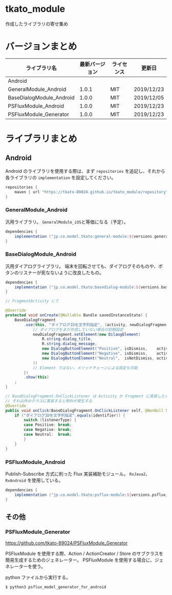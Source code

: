 tkato_module
============

作成したライブラリの寄せ集め


# バージョンまとめ

| ライブラリ名               | 最新バージョン | ライセンス | 更新日      |
| ------------------------ | ------------ | -------- | ---------- |
| Android                  |              |          |            |
| GeneralModule_Android    | 1.0.1        | MIT      | 2019/12/23 |
| BaseDialogModule_Android | 1.0.0        | MIT      | 2019/12/05 |
| PSFluxModule_Android     | 1.0.0        | MIT      | 2019/12/23 |
| PSFluxModule_Generator   | 1.0.0        | MIT      | 2019/12/23 |


# ライブラリまとめ

## Android

Android のライブラリを使用する際は、まず `repositories` を追記し、それから各ライブラリの `implementation` を設定してください。

```build.gradle
repositories {
    maven { url "https://tkato-89024.github.io/tkato_module/repository" }
}
```

### GeneralModule_Android

汎用ライブラリ。
`GeneralModule_iOS`と等価になる（予定）。
```build.gradle
dependencies {
    implementation ("jp.co.model.tkato:general-module:${versions.general_module}")
}
```

### BaseDialogModule_Android

汎用ダイアログライブラリ。
端末を回転させても、ダイアログそのものや、ボタンのリスナーが死なないように改良したもの。
```build.gradle
dependencies {
    implementation ("jp.co.model.tkato:basedialog-module:${versions.basedialog_module}")
}
```
```java
// FragmentActivity にて

@Override
protected void onCreate(@Nullable Bundle savedInstanceState) {
    BaseDialogFragment
        .use(this, "ダイアログIDを文字列指定", (activity, newDialogFragment) -> {
            // ダイアログをまだ作成していない場合の初期設定
            newDialogFragment.setElement(new DilaogElement(
                R.string.dialog_title,
                R.string.dialog_message,
                new DialogButtonElement("Positive", isDismiss,    activity),
                new DialogButtonElement("Negative", isDismiss,    activity),
                new DialogButtonElement("Neutral",  isNotDismiss, activity),
            ))
            // Element ではない、メソッドチェーンによる設定も可能
        })
        .show(this)
    ;
}

// BaseDialogFragment.OnClickListener は Activity か Fragment に実装したものでないと、画面回転時に復帰できないため
// それ以外のクラスに実装すると例外が発生する
@Override
public void onClick(BaseDialogFragment.OnClickListener self, @NonNull String identifier, BaseDialogFragment.ListenerType listenerType, @NonNull DialogInterface dialog) {
    if ("ダイアログIDを文字列指定".equals(identifier)) {
        switch (listenerType) {
        case Positive: break;
        case Negative: break;
        case Neutral:  break;
        }
    }
}
```
### PSFluxModule_Android
Publish-Subscribe 方式に則った Flux 実装補助モジュール。
`RxJava2`、`RxAndroid` を使用している。
```build.gradle
dependencies {
    implementation ("jp.co.model.tkato:psflux-module:${versions.psflux_module}")
}
```

## その他

### PSFluxModule_Generator
https://github.com/tkato-89024/PSFluxModule_Generator

PSFluxModule を使用する際、Action / ActionCreator / Store のサブクラスを簡易生成するためのジェネレーター。
PSFluxModule を使用する場合に、ジェネレーターを使う。

python ファイルから実行する。
```sh
$ python3 psflux_model_generator_for_android
```
